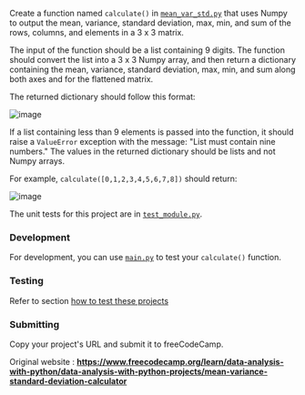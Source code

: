 Create a function named `calculate()` in [`mean_var_std.py`](https://github.com/GBlanch/fCC-Data-Analysis-with-Python-Certification/blob/main/0.mvsd.calc/py%20files/mean_var_std.py) that uses Numpy to output the mean, variance, standard deviation, max, min, and sum of the rows, columns, and elements in a 3 x 3 matrix.

The input of the function should be a list containing 9 digits. The function should convert the list into a 3 x 3 Numpy array, and then return a dictionary containing the mean, variance, standard deviation, max, min, and sum along both axes and for the flattened matrix.

The returned dictionary should follow this format:

![image](https://github.com/GBlanch/fCC-Data-Analysis-with-Python-Certification/assets/136500426/9a7388e2-430d-4b71-9ae6-513cccb83c90)

If a list containing less than 9 elements is passed into the function, it should raise a `ValueError` exception with the message: "List must contain nine numbers." The values in the returned dictionary should be lists and not Numpy arrays.

For example, `calculate([0,1,2,3,4,5,6,7,8])` should return:

![image](https://github.com/GBlanch/fCC-Data-Analysis-with-Python-Certification/assets/136500426/e0b883ee-def7-4325-bfa3-1261b59c936a)


The unit tests for this project are in [`test_module.py`](https://github.com/GBlanch/fCC-Data-Analysis-with-Python-Certification/blob/main/0.mvsd.calc/py%20files/test_module.py).

### Development
For development, you can use [`main.py`](https://github.com/GBlanch/fCC-Data-Analysis-with-Python-Certification/blob/main/0.mvsd.calc/py%20files/main.py) to test your `calculate()` function. 

### Testing
Refer to section [how to test these projects](https://github.com/GBlanch/fCC-Data-Analysis-with-Python-Certification/tree/main#how-to-test-this-projects)

### Submitting
Copy your project's URL and submit it to freeCodeCamp.

Original website : **https://www.freecodecamp.org/learn/data-analysis-with-python/data-analysis-with-python-projects/mean-variance-standard-deviation-calculator**
